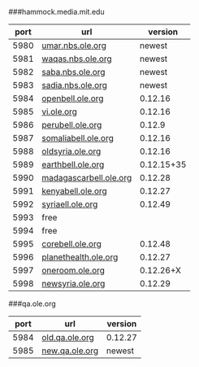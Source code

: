 ###hammock.media.mit.edu

port | url | version
---|---|---
5980 | [umar.nbs.ole.org](http://umar.nbs.ole.org) | newest
5981 | [waqas.nbs.ole.org](http://waqas.nbs.ole.org) | newest
5982 | [saba.nbs.ole.org](http://saba.nbs.ole.org) | newest
5983 | [sadia.nbs.ole.org](http://sadia.nbs.ole.org) | newest
5984 | [openbell.ole.org](http://openbell.ole.org) | 0.12.16
5985 | [vi.ole.org](http://vi.ole.org) | 0.12.16
5986 | [perubell.ole.org](http://perubell.ole.org) | 0.12.9
5987 | [somaliabell.ole.org](http://somaliabell.ole.org) | 0.12.16
5988 | [oldsyria.ole.org](http://oldsyria.ole.org) | 0.12.16
5989 | [earthbell.ole.org](http://earthbell.ole.org) | 0.12.15+35
5990 | [madagascarbell.ole.org](http://madagascarbell.ole.org) | 0.12.28
5991 | [kenyabell.ole.org](http://kenyabell.ole.org) | 0.12.27
5992 | [syriaell.ole.org](http://syriabell.ole.org) | 0.12.49
5993 | free |
5994 | free |
5995 | [corebell.ole.org](http://corebell.ole.org) | 0.12.48
5996 | [planethealth.ole.org](http://planethealth.ole.org) | 0.12.27
5997 | [oneroom.ole.org](http://oneroom.ole.org) | 0.12.26+X
5998 | [newsyria.ole.org](http://newsyria.ole.org) | 0.12.29

###qa.ole.org

port | url | version
---|---|---
5984 | [old.qa.ole.org](http://old.qa.ole.org) | 0.12.27
5985 | [new.qa.ole.org](http://new.qa.ole.org) | newest
